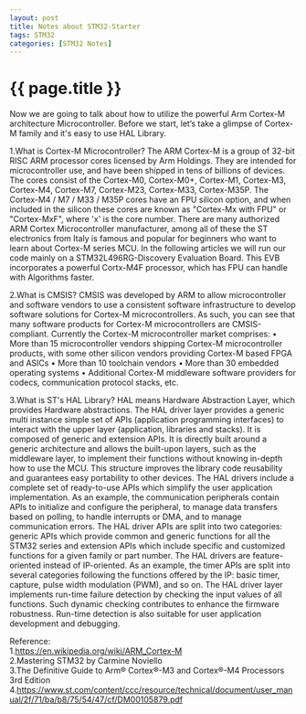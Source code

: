 ```yaml
---
layout: post
title: Notes about STM32-Starter
tags: STM32
categories: [STM32 Notes]
---
```


{{ page.title }}
===========
Now we are going to talk about how to utilize the powerful Arm Cortex-M
architecture Microcontroller. Before we start, let’s take a glimpse of Cortex-M
family and it's easy to use HAL Library.

1.What is Cortex-M Microcontroller?
The ARM Cortex-M is a group of 32-bit RISC ARM processor cores licensed by Arm
Holdings. They are intended for microcontroller use, and have been shipped in
tens of billions of devices. The cores consist of the Cortex-M0, Cortex-M0+,
Cortex-M1, Cortex-M3, Cortex-M4, Cortex-M7, Cortex-M23, Cortex-M33, Cortex-M35P.
The Cortex-M4 / M7 / M33 / M35P cores have an FPU silicon option, and when
included in the silicon these cores are known as "Cortex-Mx with FPU" or
"Cortex-MxF", where 'x' is the core number.
There are many authorized ARM Cortex Microcontroller manufacturer, among all of
these the ST electronics from Italy is famous and popular for beginners who want
to learn about Cortex-M series MCU. In the following articles we will run our code
mainly on a STM32L496RG-Discovery Evaluation Board. This EVB incorporates a
powerful Cortx-M4F processor, which has FPU can handle with Algorithms faster.

2.What is CMSIS?
CMSIS was developed by ARM to allow microcontroller and software vendors to use a consistent software infrastructure
to develop software solutions for Cortex-M microcontrollers. As such, you can see
that many software products for Cortex-M microcontrollers are CMSIS-compliant.
Currently the Cortex-M microcontroller market comprises:
• More than 15 microcontroller vendors shipping Cortex-M microcontroller
products, with some other silicon vendors providing Cortex-M based FPGA and ASICs
• More than 10 toolchain vendors
• More than 30 embedded operating systems
• Additional Cortex-M middleware software providers for codecs, communication
protocol stacks, etc.

3.What is ST's HAL Library?
HAL means Hardware Abstraction Layer, which provides Hardware abstractions.
The HAL driver layer provides a generic multi instance simple set of APIs (application programming
interfaces) to interact with the upper layer (application, libraries and stacks). It is composed of generic
and extension APIs. It is directly built around a generic architecture and allows the built-upon layers,
such as the middleware layer, to implement their functions without knowing in-depth how to use the
MCU. This structure improves the library code reusability and guarantees easy portability to other
devices.
The HAL drivers include a complete set of ready-to-use APIs which simplify the user application
implementation. As an example, the communication peripherals contain APIs to initialize and configure
the peripheral, to manage data transfers based on polling, to handle interrupts or DMA, and to manage
communication errors.
The HAL driver APIs are split into two categories: generic APIs which provide common and generic
functions for all the STM32 series and extension APIs which include specific and customized functions
for a given family or part number.
The HAL drivers are feature-oriented instead of IP-oriented. As an example, the timer APIs are split into
several categories following the functions offered by the IP: basic timer, capture, pulse width modulation
(PWM), and so on.
The HAL driver layer implements run-time failure detection by checking the input values of all functions.
Such dynamic checking contributes to enhance the firmware robustness. Run-time detection is also
suitable for user application development and debugging.

Reference:    
1.https://en.wikipedia.org/wiki/ARM_Cortex-M    
2.Mastering STM32 by Carmine Noviello    
3.The Definitive Guide to Arm® Cortex®-M3 and Cortex®-M4 Processors 3rd Edition    
4.https://www.st.com/content/ccc/resource/technical/document/user_manual/2f/71/ba/b8/75/54/47/cf/DM00105879.pdf    
